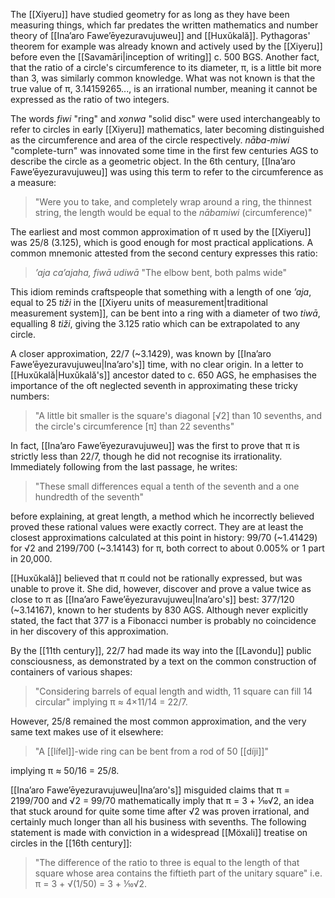 The [[Xiyeru]] have studied geometry for as long as they have been measuring things, which far predates the written mathematics and number theory of [[Inaʼaro Faweʼēyezuravujuweu]] and [[Huxŭkală]]. Pythagoras' theorem for example was already known and actively used by the [[Xiyeru]] before even the [[Savamāri|inception of writing]] c. 500 BGS. Another fact, that the ratio of a circle's circumference to its diameter, π, is a little bit more than 3, was similarly common knowledge. What was not known is that the true value of π, 3.14159265..., is an irrational number, meaning it cannot be expressed as the ratio of two integers.

The words *fiwi* "ring" and *xonwa* "solid disc" were used interchangeably to refer to circles in early [[Xiyeru]] mathematics, later becoming distinguished as the circumference and area of the circle respectively. *nāba-miwi* "complete-turn" was innovated some time in the first few centuries AGS to describe the circle as a geometric object. In the 6th century, [[Inaʼaro Faweʼēyezuravujuweu]] was using this term to refer to the circumference as a measure:
> "Were you to take, and completely wrap around a ring, the thinnest string, the length would be equal to the *nābamiwi* (circumference)"

The earliest and most common approximation of π used by the [[Xiyeru]] was 25/8 (3.125), which is good enough for most practical applications. A common mnemonic attested from the second century expresses this ratio:
> *ʼaja caʼajaha, fiwā udiwā*
> "The elbow bent, both palms wide"

This idiom reminds craftspeople that something with a length of one *ʼaja*, equal to 25 *tiži* in the [[Xiyeru units of measurement|traditional measurement system]], can be bent into a ring with a diameter of two *tiwā*, equalling 8 *tiži*, giving the 3.125 ratio which can be extrapolated to any circle.

A closer approximation, 22/7 (~3.1429), was known by [[Inaʼaro Faweʼēyezuravujuweu|Inaʼaro's]] time, with no clear origin. In a letter to [[Huxŭkală|Huxŭkală's]] ancestor dated to c. 650 AGS, he emphasises the importance of the oft neglected seventh in approximating these tricky numbers:
> "A little bit smaller is the square's diagonal [√2] than 10 sevenths, and the circle's circumference [π] than 22 sevenths"

In fact, [[Inaʼaro Faweʼēyezuravujuweu]] was the first to prove that π is strictly less than 22/7, though he did not recognise its irrationality. Immediately following from the last passage, he writes:
> "These small differences equal a tenth of the seventh and a one hundredth of the seventh"

before explaining, at great length, a method which he incorrectly believed proved these rational values were exactly correct. They are at least the closest approximations calculated at this point in history: 99/70 (~1.41429) for √2 and 2199/700 (~3.14143) for π, both correct to about 0.005% or 1 part in 20,000.

[[Huxŭkală]] believed that π could not be rationally expressed, but was unable to prove it. She did, however, discover and prove a value twice as close to π as [[Inaʼaro Faweʼēyezuravujuweu|Inaʼaro's]] best: 377/120 (~3.14167), known to her students by 830 AGS. Although never explicitly stated, the fact that 377 is a Fibonacci number is probably no coincidence in her discovery of this approximation.

By the [[11th century]], 22/7 had made its way into the [[Lavondu]] public consciousness, as demonstrated by a text on the common construction of containers of various shapes:
> "Considering barrels of equal length and width, 11 square can fill 14 circular"
implying π ≈ 4×11/14 = 22/7.

However, 25/8 remained the most common approximation, and the very same text makes use of it elsewhere:
> "A [[lífel]]-wide ring can be bent from a rod of 50 [[díji]]"

implying π ≈ 50/16 = 25/8.

[[Inaʼaro Faweʼēyezuravujuweu|Inaʼaro's]] misguided claims that π = 2199/700 and √2 = 99/70 mathematically imply that π = 3 + ⅒√2, an idea that stuck around for quite some time after √2 was proven irrational, and certainly much longer than all his business with sevenths. The following statement is made with conviction in a widespread [[Möxali]] treatise on circles in the [[16th century]]:
> "The difference of the ratio to three is equal to the length of that square whose area contains the fiftieth part of the unitary square"
i.e. π = 3 + √(1/50) = 3 + ⅒√2.
